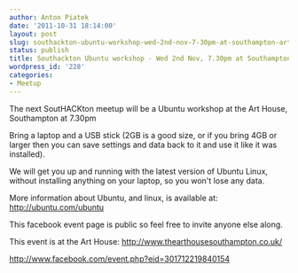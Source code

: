 ```yaml
---
author: Anton Piatek
date: '2011-10-31 18:14:00'
layout: post
slug: southackton-ubuntu-workshop-wed-2nd-nov-7-30pm-at-southampton-art-house
status: publish
title: Southackton Ubuntu workshop - Wed 2nd Nov, 7.30pm at Southampton Art House
wordpress_id: '228'
categories:
- Meetup
---
```


The next SoutHACKton meetup will be a Ubuntu workshop at the Art House,
Southampton at 7.30pm

Bring a laptop and a USB stick (2GB is a good size, or if you bring 4GB
or larger then you can save settings and data back to it and use it like
it was installed).

We will get you up and running with the latest version of Ubuntu Linux,
without installing anything on your laptop, so you won't lose any data.

More information about Ubuntu, and linux, is available at:
http://ubuntu.com/ubuntu

This facebook event page is public so feel free to invite anyone else
along.

This event is at the Art House: http://www.thearthousesouthampton.co.uk/

http://www.facebook.com/event.php?eid=301712219840154
